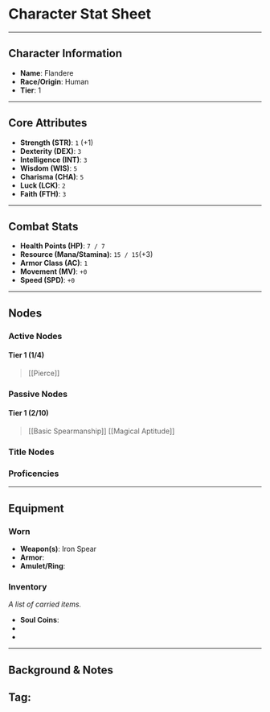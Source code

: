 # Character Stat Sheet

---

## Character Information
- **Name**: Flandere
- **Race/Origin**: Human
- **Tier**: 1

---

## Core Attributes
- **Strength (STR)**: `1` (+1)
- **Dexterity (DEX)**: `3`
- **Intelligence (INT)**: `3`
- **Wisdom (WIS)**: `5`
- **Charisma (CHA)**: `5`
- **Luck (LCK)**: `2`
- **Faith (FTH)**: `3`

---

## Combat Stats
- **Health Points (HP)**: `7 / 7`
- **Resource (Mana/Stamina)**: `15 / 15`(+3)
- **Armor Class (AC)**: `1`
- **Movement (MV)**: `+0`
- **Speed (SPD)**: `+0`

---

## Nodes
### Active Nodes
#### Tier 1 (1/4)
> [[Pierce]] 

### Passive Nodes
#### Tier 1 (2/10)
> [[Basic Spearmanship]] 
> [[Magical Aptitude]]

### Title Nodes


### Proficencies 

---

## Equipment
### Worn
- **Weapon(s)**: Iron Spear 
- **Armor**: 
- **Amulet/Ring**: 

### Inventory
*A list of carried items.*
- **Soul Coins**: 
- 
- 

---

## Background & Notes
**Tag**: 
- 
